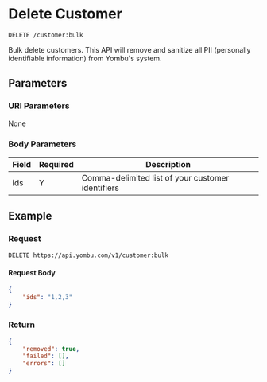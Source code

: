 # Delete Customer

    DELETE /customer:bulk
    
Bulk delete customers. This API will remove and sanitize all PII (personally identifiable information) from Yombu's system.



## Parameters
### URI Parameters
None
### Body Parameters
Field | Required | Description
--- | --- | ---
ids | Y | Comma-delimited list of your customer identifiers

## Example
### Request

    DELETE https://api.yombu.com/v1/customer:bulk
#### Request Body
```json 
{
    "ids": "1,2,3"
}
```
### Return
``` json
{
    "removed": true,
    "failed": [],
    "errors": []
}
```
